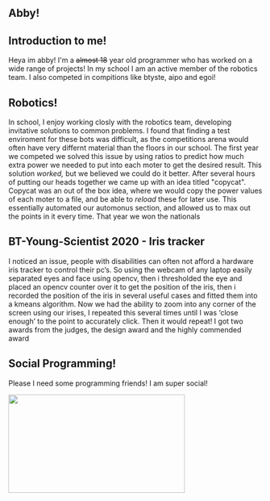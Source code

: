 <!--
**61x6ex6fx6ex79x6dx6fx75x73/61x6ex6fx6ex79x6dx6fx75x73** is a ✨ _special_ ✨ repository because its `README.md` (this file) appears on your GitHub profile.

Here are some ideas to get you started:

- 🔭 I’m currently working on ...
- 🌱 I’m currently learning ...
- 👯 I’m looking to collaborate on ...
- 🤔 I’m looking for help with ...
- 💬 Ask me about ...
- 📫 How to reach me: ...
- 😄 Pronouns: ...
- ⚡ Fun fact: ...
-->
## Abby!

## Introduction to me!
Heya im abby! I'm a ~~almost 18~~ year old programmer who has worked on a wide range of projects! In my school I am an active member of the robotics team. I also competed in compitions like btyste, aipo and egoi! 

## Robotics!
In school, I enjoy working closly with the robotics team, developing invitative solutions to common problems. I found that finding a test enviroment for these bots was difficult, as the competitions arena would often have very differnt material than the floors in our school. The first year we competed we solved this issue by using ratios to predict how much extra power we needed to put into each moter to get the desired result. This solution _worked,_ but we believed we could do it better. After several hours of putting our heads together we came up with an idea titled "copycat". Copycat was an out of the box idea, where we would copy the power values of each moter to a file, and be able to _reload_ these for later use. This essentially automated our automonus section, and allowed us to max out the points in it every time. That year we won the nationals

## BT-Young-Scientist 2020 - Iris tracker

I noticed an issue, people with disabilities can often not afford a hardware iris tracker to control their pc’s. So using the webcam of any laptop easily separated eyes and face using opencv, then i thresholded the eye and placed an opencv counter over it to get the position of the iris, then i recorded the position of the iris in several useful cases and fitted them into a kmeans algorithm. Now we had the ability to zoom into any corner of the screen using our irises, I repeated this several times until I was ‘close enough’ to the point to accurately click. Then it would repeat! I got two awards from the judges, the design award and the highly commended award 

## Social Programming! 

Please I need some programming friends! I am super social! 


<span>
  <a href="https://github.com/abby-luna">
    <img src="https://github-readme-stats.vercel.app/api/top-langs/?username=abby-luna&layout=compact" width="350" height="195" />
  </a>
</span>

